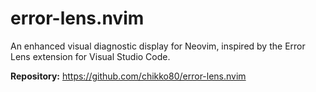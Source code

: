# error-lens.nvim

An enhanced visual diagnostic display for Neovim, inspired by the Error Lens extension for Visual Studio Code.

**Repository:** <https://github.com/chikko80/error-lens.nvim>
